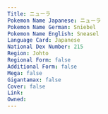 ```yaml
---
﻿Title: ニューラ
Pokemon Name Japanese: ニューラ
Pokemon Name German: Sniebel
Pokemon Name English: Sneasel
Language Card: Japanese
National Dex Number: 215
Region: Johto
Regional Form: false
Additional Form: false
Mega: false
Gigantamax: false
Cover: false
Link: 
Owned: 
---
```

